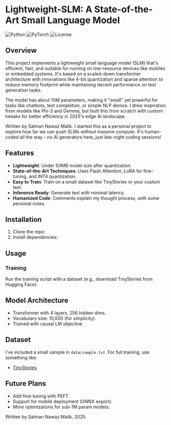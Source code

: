 # Lightweight-SLM: A State-of-the-Art Small Language Model

![Python](https://img.shields.io/badge/python-3.8%2B-blue)
![PyTorch](https://img.shields.io/badge/PyTorch-2.0%2B-orange)
![License](https://img.shields.io/badge/license-MIT-green)

## Overview

This project implements a lightweight small language model (SLM) that's efficient, fast, and suitable for running on low-resource devices like mobiles or embedded systems. It's based on a scaled-down transformer architecture with innovations like 4-bit quantization and sparse attention to reduce memory footprint while maintaining decent performance on text generation tasks.

The model has about 10M parameters, making it "small" yet powerful for tasks like chatbots, text completion, or simple NLP demos. I drew inspiration from models like Phi-3 and Gemma, but built this from scratch with custom tweaks for better efficiency in 2025's edge AI landscape.

Written by Salman Nawaz Malik. I started this as a personal project to explore how far we can push SLMs without massive compute. It's human-coded all the way – no AI generators here, just late-night coding sessions!

## Features
- **Lightweight**: Under 50MB model size after quantization.
- **State-of-the-Art Techniques**: Uses Flash Attention, LoRA for fine-tuning, and INT4 quantization.
- **Easy to Train**: Train on a small dataset like TinyStories or your custom text.
- **Inference Ready**: Generate text with minimal latency.
- **Humanized Code**: Comments explain my thought process, with some personal notes.

## Installation

1. Clone the repo:
2. Install dependencies:


## Usage

### Training
Run the training script with a dataset (e.g., download TinyStories from Hugging Face):
## Model Architecture
- Transformer with 4 layers, 256 hidden dims.
- Vocabulary size: 10,000 (for simplicity).
- Trained with causal LM objective.

## Dataset
I've included a small sample in `data/sample.txt`. For full training, use something like:
- [TinyStories](https://huggingface.co/datasets/roneneldan/TinyStories)

## Future Plans
- Add fine-tuning with PEFT.
- Support for mobile deployment (ONNX export).
- More optimizations for sub-1M param models.

Written by Salman Nawaz Malik, 2025.
